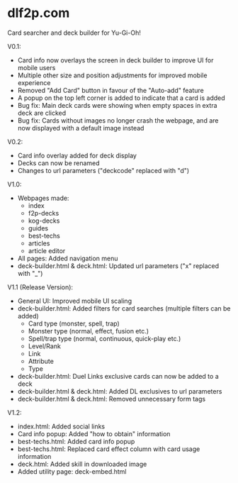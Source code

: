 # dlf2p.com

Card searcher and deck builder for Yu-Gi-Oh!

V0.1:

- Card info now overlays the screen in deck builder to improve UI for mobile users
- Multiple other size and position adjustments for improved mobile experience
- Removed "Add Card" button in favour of the "Auto-add" feature
- A popup on the top left corner is added to indicate that a card is added
- Bug fix: Main deck cards were showing when empty spaces in extra deck are clicked
- Bug fix: Cards without images no longer crash the webpage, and are now displayed with a default image instead

V0.2:

- Card info overlay added for deck display
- Decks can now be renamed
- Changes to url parameters ("deckcode" replaced with "d")

V1.0:

- Webpages made:
  - index
  - f2p-decks
  - kog-decks
  - guides
  - best-techs
  - articles
  - article editor
- All pages: Added navigation menu
- deck-builder.html & deck.html: Updated url parameters ("x" replaced with "\_")

V1.1 (Release Version):

- General UI: Improved mobile UI scaling
- deck-builder.html: Added filters for card searches (multiple filters can be added)
  - Card type (monster, spell, trap)
  - Monster type (normal, effect, fusion etc.)
  - Spell/trap type (normal, continuous, quick-play etc.)
  - Level/Rank
  - Link
  - Attribute
  - Type
- deck-builder.html: Duel Links exclusive cards can now be added to a deck
- deck-builder.html & deck.html: Added DL exclusives to url parameters
- deck-builder.html & deck.html: Removed unnecessary form tags

V1.2:

- index.html: Added social links
- Card info popup: Added "how to obtain" information
- best-techs.html: Added card info popup
- best-techs.html: Replaced card effect column with card usage information
- deck.html: Added skill in downloaded image
- Added utility page: deck-embed.html
